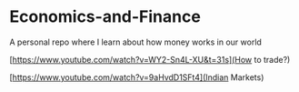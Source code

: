 # Economics-and-Finance
A personal repo where I learn about how money works in our world


[https://www.youtube.com/watch?v=WY2-Sn4L-XU&t=31s](How to trade?)

[https://www.youtube.com/watch?v=9aHvdD1SFt4](Indian Markets)
